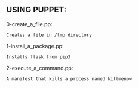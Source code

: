 ## USING PUPPET:

 0-create_a_file.pp:

    Creates a file in /tmp directory
    
 1-install_a_package.pp:
    
    Installs flask from pip3
    
 2-execute_a_command.pp:
 
    A manifest that kills a process named killmenow
